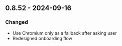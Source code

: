 ## 0.8.52 - 2024-09-16
### Changed
* Use Chromium only as a fallback after asking user
* Redesigned onboarding flow
